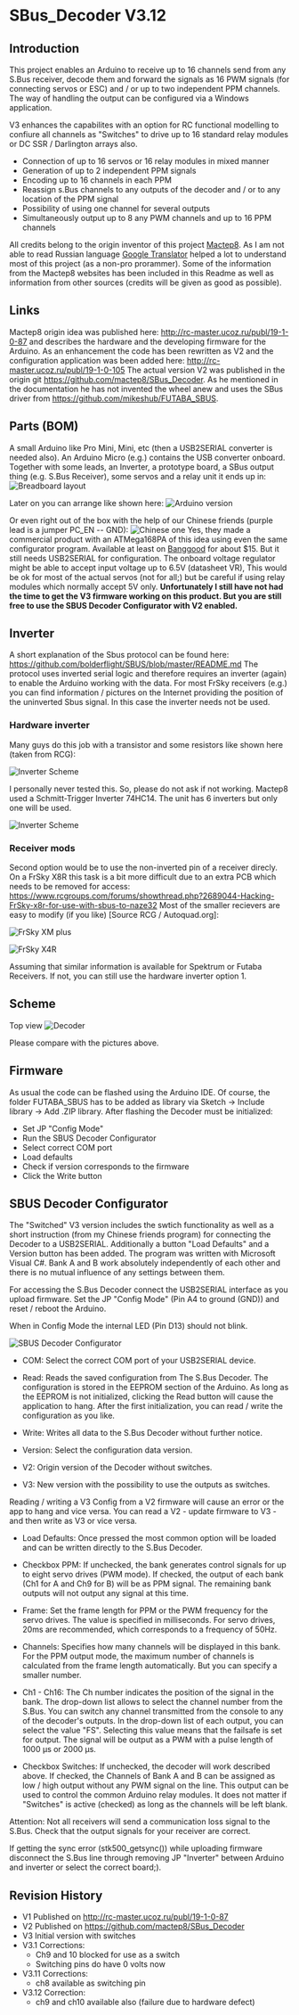 # SBus_Decoder V3.12

## Introduction
This project enables an Arduino to receive up to 16 channels send from any S.Bus receiver, decode them and forward the signals as 16 PWM signals (for connecting servos or ESC) and / or up to two independent PPM channels.
The way of handling the output can be configured via a Windows application.

V3 enhances the capabilites with an option for RC functional modelling to confiure all channels as "Switches" to drive up to 16 standard relay modules or DC SSR / Darlington arrays also.

* Connection of up to 16 servos or 16 relay modules in mixed manner
* Generation of up to 2 independent PPM signals
* Encoding up to 16 channels in each PPM
* Reassign s.Bus channels to any outputs of the decoder and / or to any location of the PPM signal
* Possibility of using one channel for several outputs
* Simultaneously output up to 8 any PWM channels and up to 16 PPM channels


All credits belong to the origin inventor of this project [Mactep8](https://github.com/mactep8).
As I am not able to read Russian language [Google Translator](https://translate.google.com/) helped a lot to understand most of this project (as a non-pro prorammer). Some of the information from the Mactep8 websites has been included in this Readme as well as information from other sources (credits will be given as good as possible).

## Links
Mactep8 origin idea was published here: http://rc-master.ucoz.ru/publ/19-1-0-87 and describes the hardware and the developing firmware for the Arduino. As an enhancement the code has been rewritten as V2 and the configuration application was been added here: http://rc-master.ucoz.ru/publ/19-1-0-105
The actual version V2 was published in the origin git https://github.com/mactep8/SBus_Decoder.
As he mentioned in the documentation he has not invented the wheel anew and uses the SBus driver from https://github.com/mikeshub/FUTABA_SBUS.

## Parts (BOM)
A small Arduino like Pro Mini, Mini, etc (then a USB2SERIAL converter is needed also). An Arduino Micro (e.g.) contains the USB converter onboard.
Together with some leads, an Inverter, a prototype board, a SBus output thing (e.g. S.Bus Receiver), some servos and a relay unit it ends up in:
![Breadboard layout](docs/prototype_board.jpg "Jumper and run")

Later on you can arrange like shown here:
![Arduino version](docs/SBus_Decoder_V3.jpg "Arduino version")

Or even right out of the box with the help of our Chinese friends (purple lead is a jumper PC_EN -- GND):
![Chinese one](docs/SBus_China.jpg "no comment")
Yes, they made a commercial product with an ATMega168PA of this idea using even the same configurator program. Available at least on [Banggood](https://www.banggood.com/DIY-SBUS-To-PWMPPM-Decoder-16CH-For-Futaba-Orange-Frsky-p-987248.html) for about $15. But it still needs USB2SERIAL for configuration. The onboard voltage regulator might be able to accept input voltage up to 6.5V (datasheet VR), This would be ok for most of the actual servos (not for all;) but be careful if using relay modules which normally accept 5V only. **Unfortunately I still have not had the time to get the V3 firmware working on this product. But you are still free to use the SBUS Decoder Configurator with V2 enabled.**

## Inverter
A short explanation of the Sbus protocol can be found here: https://github.com/bolderflight/SBUS/blob/master/README.md
The protocol uses inverted serial logic and therefore requires an inverter (again) to enable the Arduino working with the data. For most FrSky receivers (e.g.) you can find information / pictures on the Internet providing the position of the uninverted Sbus signal. In this case the inverter needs not be used.

### Hardware inverter
Many guys do this job with a transistor and some resistors like shown here (taken from RCG):

![Inverter Scheme](docs/SBUS_Inverter.png "Inverter")

I personally never tested this. So, please do not ask if not working. Mactep8 used a Schmitt-Trigger Inverter 74HC14. The unit has 6 inverters but only one will be used.

![Inverter Scheme](docs/74HC14.jpg "Inverter")

### Receiver mods
Second option would be to use the non-inverted pin of a receiver direcly. On a FrSky X8R this task is a bit more difficult due to an extra PCB which needs to be removed for access: https://www.rcgroups.com/forums/showthread.php?2689044-Hacking-FrSky-x8r-for-use-with-sbus-to-naze32
Most of the smaller recievers are easy to modify (if you like) [Source RCG / Autoquad.org]:

![FrSky XM plus](docs/xm-inverter-pin.jpg "FrSky XM plus")

![FrSky X4R](docs/x4r-inverter-pin.jpg "FrSky X4R")

Assuming that similar information is available for Spektrum or Futaba Receivers. If not, you can still use the hardware inverter option 1.

## Scheme

Top view
![Decoder](docs/SBUS_Decoder_scheme.jpg "Decoder")

Please compare with the pictures above.

## Firmware
As usual the code can be flashed using the Arduino IDE. Of course, the folder FUTABA_SBUS has to be added as library via Sketch -> Include library -> Add .ZIP library. After flashing the Decoder must be initialized:

  * Set JP "Config Mode"
  * Run the SBUS Decoder Configurator
  * Select correct COM port
  * Load defaults
  * Check if version corresponds to the firmware
  * Click the Write button

## SBUS Decoder Configurator
The "Switched" V3 version includes the swtich functionality as well as a short instruction (from my Chinese friends program) for connecting the Decoder to a USB2SERIAL. Additionally a button "Load Defaults" and a Version button has been added. The program was written with Microsoft Visual C#. Bank A and B work absolutely independently of each other and there is no mutual influence of any settings between them.

For accessing the S.Bus Decoder connect the USB2SERIAL interface as you upload firmware. Set the JP "Config Mode" (Pin A4 to ground (GND)) and reset / reboot the Arduino.

When in Config Mode the internal LED (Pin D13) should not blink.

![SBUS Decoder Configurator](docs/configurator_default.JPG "SBUS Decoder Configurator Defaults")

* COM: Select the correct COM port of your USB2SERIAL device.

* Read: Reads the saved configuration from The S.Bus Decoder. The configuration is stored in the EEPROM section of the Arduino. As long as the EEPROM is not initialized, clicking the Read button will cause the application to hang. After the first initialization, you can read / write the configuration as you like.

* Write: Writes all data to the S.Bus Decoder without further notice.

* Version: Select the configuration data version.
 * V2: Origin version of the Decoder without switches.
 * V3: New version with the possibility to use the outputs as switches.

 Reading / writing a V3 Config from a V2 firmware will cause an error or the app to hang and vice versa. You can read a V2 - update firmware to V3 - and then write as V3 or vice versa.

* Load Defaults: Once pressed the most common option will be loaded and can be written directly to the S.Bus Decoder.

* Checkbox PPM: If unchecked, the bank generates control signals for up to eight servo drives (PWM mode). If checked, the output of each bank (Ch1 for A and Ch9 for B) will be as PPM signal. The remaining bank outputs will not output any signal at this time.

* Frame: Set the frame length for PPM or the PWM frequency for the servo drives. The value is specified in milliseconds. For servo drives, 20ms are recommended, which corresponds to a frequency of 50Hz.

* Channels: Specifies how many channels will be displayed in this bank. For the PPM output mode, the maximum number of channels is calculated from the frame length automatically. But you can specify a smaller number.

* Ch1 - Ch16: The Ch number indicates the position of the signal in the bank. The drop-down list allows to select the channel number from the S.Bus. You can switch any channel transmitted from the console to any of the decoder's outputs. In the drop-down list of each output, you can select the value "FS". Selecting this value means that the failsafe is set for output. The signal will be output as a PWM with a pulse length of 1000 μs or 2000 μs.

* Checkbox Switches: If unchecked, the decoder will work described above. If checked, the Channels of Bank A and B can be assigned as low / high output without any PWM signal on the line. This output can be used to control the common Arduino relay modules. It does not matter if "Switches" is active (checked) as long as the channels will be left blank.

Attention: Not all receivers will send a communication loss signal to the S.Bus. Check that the output signals for your receiver are correct.

If getting the sync error (stk500_getsync()) while uploading firmware disconnect the S.Bus line through removing JP "Inverter" between Arduino and inverter or select the correct board;).

## Revision History
* V1 Published on http://rc-master.ucoz.ru/publ/19-1-0-87
* V2 Published on https://github.com/mactep8/SBus_Decoder
* V3 Initial version with switches
* V3.1 Corrections:
  * Ch9 and 10 blocked for use as a switch
  * Switching pins do have 0 volts now
* V3.11 Corrections:
  * ch8 available as switching pin
* V3.12 Correction:
  * ch9 and ch10 available also (failure due to hardware defect)  
